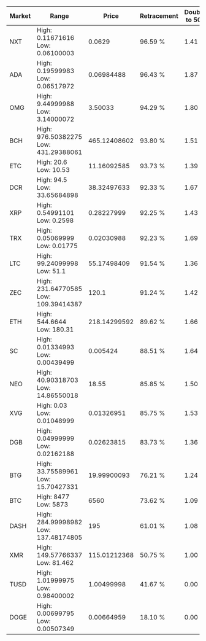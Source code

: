 | Market | Range | Price| Retracement | Doubles to 50% |
| --- | --- | --- | --- | --- |
| NXT | High: 0.11671616<br />Low: 0.06100003 | 0.0629 | 96.59 % | 1.41 |
| ADA | High: 0.19599983<br />Low: 0.06517972 | 0.06984488 | 96.43 % | 1.87 |
| OMG | High: 9.44999988<br />Low: 3.14000072 | 3.50033 | 94.29 % | 1.80 |
| BCH | High: 976.50382275<br />Low: 431.29388061 | 465.12408602 | 93.80 % | 1.51 |
| ETC | High: 20.6<br />Low: 10.53 | 11.16092585 | 93.73 % | 1.39 |
| DCR | High: 94.5<br />Low: 33.65684898 | 38.32497633 | 92.33 % | 1.67 |
| XRP | High: 0.54991101<br />Low: 0.2598 | 0.28227999 | 92.25 % | 1.43 |
| TRX | High: 0.05069999<br />Low: 0.01775 | 0.02030988 | 92.23 % | 1.69 |
| LTC | High: 99.24099998<br />Low: 51.1 | 55.17498409 | 91.54 % | 1.36 |
| ZEC | High: 231.64770585<br />Low: 109.39414387 | 120.1 | 91.24 % | 1.42 |
| ETH | High: 544.6644<br />Low: 180.31 | 218.14299592 | 89.62 % | 1.66 |
| SC | High: 0.01334993<br />Low: 0.00439499 | 0.005424 | 88.51 % | 1.64 |
| NEO | High: 40.90318703<br />Low: 14.86550018 | 18.55 | 85.85 % | 1.50 |
| XVG | High: 0.03<br />Low: 0.01048999 | 0.01326951 | 85.75 % | 1.53 |
| DGB | High: 0.04999999<br />Low: 0.02162188 | 0.02623815 | 83.73 % | 1.36 |
| BTG | High: 33.75589961<br />Low: 15.70427331 | 19.99900093 | 76.21 % | 1.24 |
| BTC | High: 8477<br />Low: 5873 | 6560 | 73.62 % | 1.09 |
| DASH | High: 284.99998982<br />Low: 137.48174805 | 195 | 61.01 % | 1.08 |
| XMR | High: 149.57766337<br />Low: 81.462 | 115.01212368 | 50.75 % | 1.00 |
| TUSD | High: 1.01999975<br />Low: 0.98400002 | 1.00499998 | 41.67 % | 0.00 |
| DOGE | High: 0.00699795<br />Low: 0.00507349 | 0.00664959 | 18.10 % | 0.00 |
